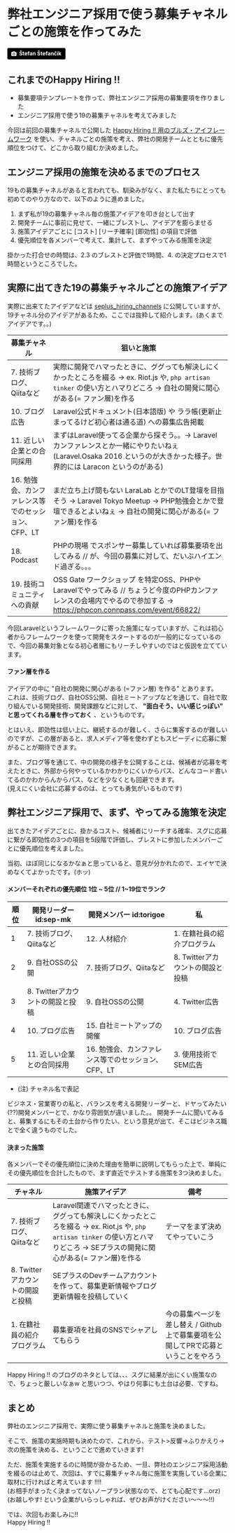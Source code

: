 # 弊社エンジニア採用で使う募集チャネルごとの施策を作ってみた

<a style="background-color:black;color:white;text-decoration:none;padding:4px 6px;font-family:-apple-system, BlinkMacSystemFont, &quot;San Francisco&quot;, &quot;Helvetica Neue&quot;, Helvetica, Ubuntu, Roboto, Noto, &quot;Segoe UI&quot;, Arial, sans-serif;font-size:12px;font-weight:bold;line-height:1.2;display:inline-block;border-radius:3px;" href="https://unsplash.com/@cikstefan?utm_medium=referral&amp;utm_campaign=photographer-credit&amp;utm_content=creditBadge" target="_blank" rel="noopener noreferrer" title="Download free do whatever you want high-resolution photos from Štefan Štefančík"><span style="display:inline-block;padding:2px 3px;"><svg xmlns="http://www.w3.org/2000/svg" style="height:12px;width:auto;position:relative;vertical-align:middle;top:-1px;fill:white;" viewBox="0 0 32 32"><title></title><path d="M20.8 18.1c0 2.7-2.2 4.8-4.8 4.8s-4.8-2.1-4.8-4.8c0-2.7 2.2-4.8 4.8-4.8 2.7.1 4.8 2.2 4.8 4.8zm11.2-7.4v14.9c0 2.3-1.9 4.3-4.3 4.3h-23.4c-2.4 0-4.3-1.9-4.3-4.3v-15c0-2.3 1.9-4.3 4.3-4.3h3.7l.8-2.3c.4-1.1 1.7-2 2.9-2h8.6c1.2 0 2.5.9 2.9 2l.8 2.4h3.7c2.4 0 4.3 1.9 4.3 4.3zm-8.6 7.5c0-4.1-3.3-7.5-7.5-7.5-4.1 0-7.5 3.4-7.5 7.5s3.3 7.5 7.5 7.5c4.2-.1 7.5-3.4 7.5-7.5z"></path></svg></span><span style="display:inline-block;padding:2px 3px;">Štefan Štefančík</span></a>

## これまでのHappy Hiring !!
* 募集要項テンプレートを作って、弊社エンジニア採用の募集要項を作りました
* エンジニア採用で使う19の募集チャネルを考えてみました

今回は前回の募集チャネルで公開した [Happy Hiring !! 用のブルズ・アイフレームワーク](https://goo.gl/Gy9y94) を使い、チャネルごとの施策を考え、弊社の開発チームとともに優先順位をつけて、どこから取り組むか決めました。

## エンジニア採用の施策を決めるまでのプロセス
19もの募集チャネルがあると言われても、馴染みがなく、また私たちにとっても初めてのやり方なので、以下のように進めました。

1. まず私が19の募集チャネル毎の施策アイデアを叩き台として出す
2. 開発チームに事前に見せて、一緒にブレストし、アイデアを膨らませる
3. 施策アイデアごとに [コスト] [リーチ確率] [即効性] の項目で評価
4. 優先順位を各メンバーで考えて、集計して、まずやってみる施策を決定

掛かった打合せの時間は、2.3 のブレストと評価で1時間、4. の決定プロセスで1時間というところでした。

## 実際に出てきた19の募集チャネルごとの施策アイデア
実際に出来てたアイデアなどは [seplus_hiring_channels](https://docs.google.com/spreadsheets/d/1-i9TcNyqCgxKMhY5zxmodYFVX23CMLa4nsT1n6rDr3U/edit?usp=sharing) に公開していますが、19チャネル分のアイデアがあるため、ここでは抜粋して紹介します。(あくまでアイデアです。。)

|募集チャネル|狙いと施策|
|---|---|
|7. 技術ブログ、Qiitaなど|実際に開発でハマったときに、ググっても解決しにくかったところを綴る -> ex. Riot.js や, `php artisan tinker` の使い方とハマりどころ -> 自社の開発に関心がある(= ファン層)を作る|
|10. ブログ広告|Laravel公式ドキュメント(日本語版) や ララ帳(更新止まってるけど初心者は通る道) への募集広告掲載|
|11. 近しい企業との合同採用|まずはLaravel使ってる企業から探そう。。-> Laravel カンファレンスとか一緒にやりたいねぇ (Laravel.Osaka 2016 というのが大きかった様子。世界的には Laracon というのがある)|
|16. 勉強会、カンファレンス等でのセッション、CFP、LT|まだ立ち上げ間もない LaraLab とかでのLT登壇を目指そう -> Laravel Tokyo Meetup -> PHP勉強会とかで登壇できるとよいねぇ  -> 自社の開発に関心がある(= ファン層)を作る|
|18. Podcast|PHPの現場 でスポンサー募集していれば募集要項を出してみる // が、今回の募集に対して、だいぶハイエンド過ぎる。。。|
|19. 技術コミュニティへの貢献|OSS Gate ワークショップ を特定OSS、PHPやLaravelでやってみる // ちょうど今度のPHPカンファレンスの会場内でやるので参加する -> https://phpcon.connpass.com/event/66822/|

今回Laravelというフレームワークに寄った施策になっていますが、これは初心者からフレームワークを使って開発をスタートするのが一般的になっているので、今回の募集対象となる初心者層にもリーチしやすいのではと仮説を立てています。

#### ファン層を作る
アイデアの中に "自社の開発に関心がある (=ファン層) を作る" とあります。  
これは、技術ブログ、自社OSS公開、自社ミートアップなどを通じて、自社で取り組んでいる開発技術、開発課題などに対して、 **"面白そう、いい感じっぽい" と思ってくれる層を作っておく** 、というものです。

とはいえ、即効性は低い上に、継続するのが難しく、さらに集客するのが難しいのですが、この層があると、求人メディア等を使わずともスピーディに応募に繋がることが期待できます。

また、ブログ等を通じて、中の開発の様子を公開することは、候補者が応募を考えたときに、外部から何やっているかわかりにくいからパス、どんなコード書いてるのかわからんからパス、などを少なくとも回避できます。  
(見えにくい会社に応募するのは、とっても勇気がいるものです)

## 弊社エンジニア採用で、まず、やってみる施策を決定
出てきたアイデアごとに、掛かるコスト、候補者にリーチする確率、スグに応募に繋がる即効性の3つの項目を5段階で評価し、ブレストに参加したメンバーごとに優先順位を考えました。

当初、ほぼ同じになるかなぁと思っていると、意見が分かれたので、エイヤで決めなくてよかったです。(ホッ)

#### メンバーそれぞれの優先順位 1位 ~ 5位 // 1~19位でランク

|順位|開発リーダー id:sep-mk |開発メンバー id:torigoe|私|
|---|---|---|---|
|1|7. 技術ブログ、Qiitaなど|12. 人材紹介|1. 在籍社員の紹介プログラム|
|2|9. 自社OSSの公開|7. 技術ブログ、Qiitaなど|8. Twitterアカウントの開設と投稿|
|3|8. Twitterアカウントの開設と投稿|9. 自社OSSの公開|4. Twitter広告|
|4|10. ブログ広告|15. 自社ミートアップの開催|10. ブログ広告|
|5|11. 近しい企業との合同採用|16. 勉強会、カンファレンス等でのセッション、CFP、LT|3. 使用技術でSEM広告|
* (注) チャネル名で表記

ビジネス・営業寄りの私と、バランスを考える開発リーダーと、ドヤってみたい(??)開発メンバーとで、かなり雰囲気が違いました。。
開発チームに聞いてみると、募集するにもその土台から作りたい、という意見が出て、そこはビジネス職とで全く違うものでした。

#### 決まった施策
各メンバーでその優先順位に決めた理由を簡単に説明してもらった上で、単純にその優先順位を合計したもので、まず直近でテストする施策を3つ決めました。

|チャネル|施策アイデア|備考|
|---|---|---|
|7. 技術ブログ、Qiitaなど|Laravel関連でハマったときに、ググっても解決しにくかったところを綴る -> ex. Riot.js や, `php artisan tinker` の使い方とハマりどころ -> SEプラスの開発に関心がある(= ファン層)を作る|テーマをまず決めてやっていこう|
|8. Twitterアカウントの開設と投稿|SEプラスのDevチームアカウントを作って、募集更新情報やブログ更新情報を投稿していく||
|1. 在籍社員の紹介プログラム|募集要項を社員のSNSでシャアしてもらう|今の募集ページを差し替え / Github上で募集要項を公開してPRで応募ということをやろう|

Happy Hiring !! のブログのネタとしては、、、スグに結果が出にくい施策なので、ちょっと厳しいなぁw と思いつつ、やはり何事にも土台は必要、ですね。


## まとめ
弊社のエンジニア採用で、実際に使う募集チャネルと施策を決めました。

そこで、施策の実施時期も決めたので、これから、テスト>反響->ふりかえり->次の施策を決める、ということで進めていきます!

ただ、施策を実施するのに時間が掛かるため、一旦、弊社のエンジニア採用活動を綴るのは止めて、次回は、すでに募集チャネル毎に施策を実施している企業に取材に行ければと考えています !!!!  
(お相手がまったく決まってないノープラン状態なので、とても心配です...orz)  
(お越しやす! という企業がいらっしゃれば、ぜひお声がけください～～～!!)

では、次回もお楽しみに!!  
Happy Hiring !!
